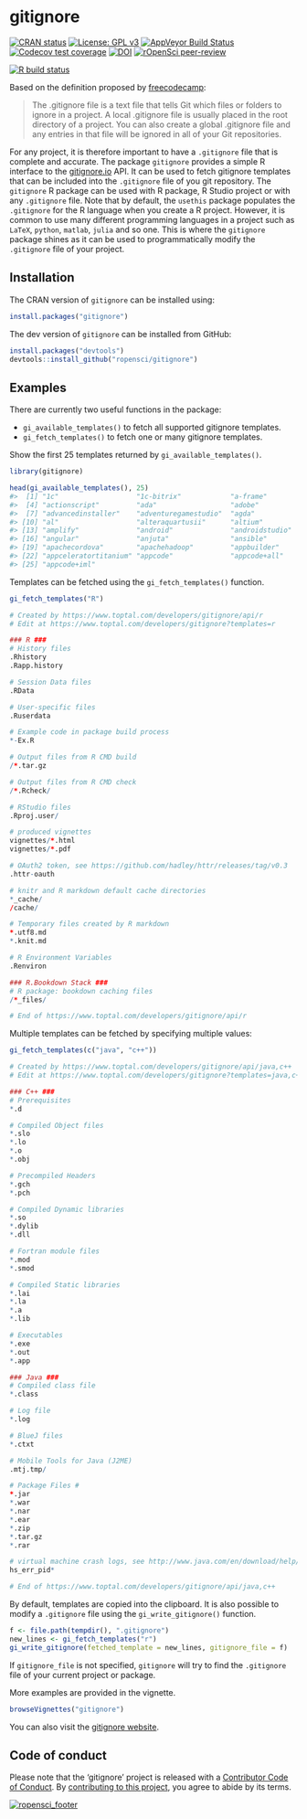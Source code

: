 
<!-- README.md is generated from README.Rmd. Please edit that file -->

# gitignore

<!-- badges: start -->

[![CRAN
status](https://www.r-pkg.org/badges/version/gitignore)](https://cran.r-project.org/package=gitignore)
[![License: GPL
v3](https://img.shields.io/badge/License-GPLv3-blue.svg)](https://www.gnu.org/licenses/gpl-3.0)
[![AppVeyor Build
Status](https://ci.appveyor.com/api/projects/status/github/ropensci/gitignore?branch=master&svg=true)](https://ci.appveyor.com/project/pmassicotte/gitignore)
[![Codecov test
coverage](https://codecov.io/gh/ropensci/gitignore/branch/master/graph/badge.svg)](https://codecov.io/gh/ropensci/gitignore?branch=master)
[![DOI](https://zenodo.org/badge/184759416.svg)](https://zenodo.org/badge/latestdoi/184759416)
[![rOpenSci
peer-review](https://badges.ropensci.org/303_status.svg)](https://github.com/ropensci/software-review/issues/303)

[![R build
status](https://github.com/PMassicotte/gitignore/workflows/R-CMD-check/badge.svg)](https://github.com/PMassicotte/gitignore/actions)
<!-- badges: end -->

Based on the definition proposed by
[freecodecamp](https://www.freecodecamp.org/news/gitignore-what-is-it-and-how-to-add-to-repo/):

> The .gitignore file is a text file that tells Git which files or
> folders to ignore in a project. A local .gitignore file is usually
> placed in the root directory of a project. You can also create a
> global .gitignore file and any entries in that file will be ignored in
> all of your Git repositories.

For any project, it is therefore important to have a `.gitignore` file
that is complete and accurate. The package `gitignore` provides a simple
R interface to the
[gitignore.io](https://www.toptal.com/developers/gitignore) API. It can
be used to fetch gitignore templates that can be included into the
`.gitignore` file of you git repository. The `gitignore` R package can
be used with R package, R Studio project or with any `.gitignore` file.
Note that by default, the `usethis` package populates the `.gitignore`
for the R language when you create a R project. However, it is common to
use many different programming languages in a project such as `LaTeX`,
`python`, `matlab`, `julia` and so one. This is where the `gitignore`
package shines as it can be used to programmatically modify the
`.gitignore` file of your project.

## Installation

The CRAN version of `gitignore` can be installed using:

``` r
install.packages("gitignore")
```

The dev version of `gitignore` can be installed from GitHub:

``` r
install.packages("devtools")
devtools::install_github("ropensci/gitignore")
```

## Examples

There are currently two useful functions in the package:

-   `gi_available_templates()` to fetch all supported gitignore
    templates.
-   `gi_fetch_templates()` to fetch one or many gitignore templates.

Show the first 25 templates returned by `gi_available_templates()`.

``` r
library(gitignore)

head(gi_available_templates(), 25)
#>  [1] "1c"                   "1c-bitrix"            "a-frame"             
#>  [4] "actionscript"         "ada"                  "adobe"               
#>  [7] "advancedinstaller"    "adventuregamestudio"  "agda"                
#> [10] "al"                   "alteraquartusii"      "altium"              
#> [13] "amplify"              "android"              "androidstudio"       
#> [16] "angular"              "anjuta"               "ansible"             
#> [19] "apachecordova"        "apachehadoop"         "appbuilder"          
#> [22] "appceleratortitanium" "appcode"              "appcode+all"         
#> [25] "appcode+iml"
```

Templates can be fetched using the `gi_fetch_templates()` function.

``` r
gi_fetch_templates("R")

# Created by https://www.toptal.com/developers/gitignore/api/r
# Edit at https://www.toptal.com/developers/gitignore?templates=r

### R ###
# History files
.Rhistory
.Rapp.history

# Session Data files
.RData

# User-specific files
.Ruserdata

# Example code in package build process
*-Ex.R

# Output files from R CMD build
/*.tar.gz

# Output files from R CMD check
/*.Rcheck/

# RStudio files
.Rproj.user/

# produced vignettes
vignettes/*.html
vignettes/*.pdf

# OAuth2 token, see https://github.com/hadley/httr/releases/tag/v0.3
.httr-oauth

# knitr and R markdown default cache directories
*_cache/
/cache/

# Temporary files created by R markdown
*.utf8.md
*.knit.md

# R Environment Variables
.Renviron

### R.Bookdown Stack ###
# R package: bookdown caching files
/*_files/

# End of https://www.toptal.com/developers/gitignore/api/r
```

Multiple templates can be fetched by specifying multiple values:

``` r
gi_fetch_templates(c("java", "c++"))

# Created by https://www.toptal.com/developers/gitignore/api/java,c++
# Edit at https://www.toptal.com/developers/gitignore?templates=java,c++

### C++ ###
# Prerequisites
*.d

# Compiled Object files
*.slo
*.lo
*.o
*.obj

# Precompiled Headers
*.gch
*.pch

# Compiled Dynamic libraries
*.so
*.dylib
*.dll

# Fortran module files
*.mod
*.smod

# Compiled Static libraries
*.lai
*.la
*.a
*.lib

# Executables
*.exe
*.out
*.app

### Java ###
# Compiled class file
*.class

# Log file
*.log

# BlueJ files
*.ctxt

# Mobile Tools for Java (J2ME)
.mtj.tmp/

# Package Files #
*.jar
*.war
*.nar
*.ear
*.zip
*.tar.gz
*.rar

# virtual machine crash logs, see http://www.java.com/en/download/help/error_hotspot.xml
hs_err_pid*

# End of https://www.toptal.com/developers/gitignore/api/java,c++
```

By default, templates are copied into the clipboard. It is also possible
to modify a `.gitignore` file using the `gi_write_gitignore()` function.

``` r
f <- file.path(tempdir(), ".gitignore")
new_lines <- gi_fetch_templates("r")
gi_write_gitignore(fetched_template = new_lines, gitignore_file = f)
```

If `gitignore_file` is not specified, `gitignore` will try to find the
`.gitignore` file of your current project or package.

More examples are provided in the vignette.

``` r
browseVignettes("gitignore")
```

You can also visit the [gitignore
website](https://docs.ropensci.org/gitignore/).

## Code of conduct

Please note that the ‘gitignore’ project is released with a [Contributor
Code of
Conduct](https://docs.ropensci.org/gitignore/CODE_OF_CONDUCT.html). By
[contributing to this
project](https://docs.ropensci.org/gitignore/CONTRIBUTING.html), you
agree to abide by its terms.

[![ropensci\_footer](https://ropensci.org/public_images/ropensci_footer.png)](https://ropensci.org)
